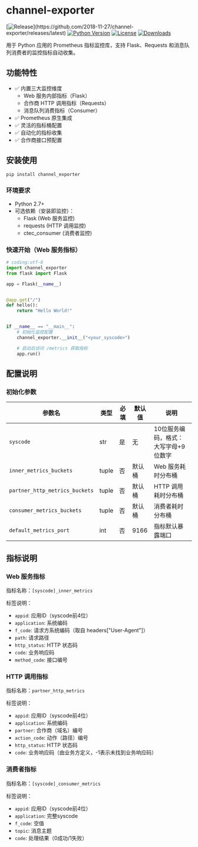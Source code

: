 # channel-exporter

[![Release](https://img.shields.io/github/release/2018-11-27/channel-exporter.svg?style=flat-square")](https://github.com/2018-11-27/channel-exporter/releases/latest)
[![Python Version](https://img.shields.io/badge/python-2.7+/3.6+-blue.svg)](https://github.com/2018-11-27/channel-exporter)
[![License](https://img.shields.io/badge/license-MIT-green.svg)](https://opensource.org/licenses/MIT)
[![Downloads](https://pepy.tech/badge/channel-exporter)](https://pepy.tech/project/channel-exporter)

用于 Python 应用的 Prometheus 指标监控库，支持 Flask、Requests 和消息队列消费者的监控指标自动收集。

## 功能特性

- ✅ 内置三大监控维度
    - Web 服务内部指标（Flask）
    - 合作商 HTTP 调用指标（Requests）
    - 消息队列消费指标（Consumer）
- ✅ Prometheus 原生集成
- ✅ 灵活的指标桶配置
- ✅ 自动化的指标收集
- ✅ 合作商接口预配置

## 安装使用

```bash
pip install channel_exporter
```

### 环境要求

- Python 2.7+
- 可选依赖（安装即监控）：
    - Flask (Web 服务监控)
    - requests (HTTP 调用监控)
    - ctec_consumer (消费者监控)

### 快速开始（Web 服务指标）

```python
# coding:utf-8
import channel_exporter
from flask import Flask

app = Flask(__name__)


@app.get("/")
def hello():
    return "Hello World!"


if __name__ == "__main__":
    # 初始化监控配置
    channel_exporter.__init__("<your_syscode>")

    # 启动后访问 /metrics 获取指标
    app.run()
```

## 配置说明

### 初始化参数

| 参数名                            | 类型    | 必填 | 默认值  | 说明                   |
|--------------------------------|-------|----|------|----------------------|
| `syscode`                      | str   | 是  | 无    | 10位服务编码，格式：大写字母+9位数字 |
| `inner_metrics_buckets`        | tuple | 否  | 默认桶  | Web 服务耗时分布桶          |
| `partner_http_metrics_buckets` | tuple | 否  | 默认桶  | HTTP 调用耗时分布桶         |
| `consumer_metrics_buckets`     | tuple | 否  | 默认桶  | 消费者耗时分布桶             |
| `default_metrics_port`         | int   | 否  | 9166 | 指标默认暴露端口             |

## 指标说明

### Web 服务指标

指标名称：`[syscode]_inner_metrics`

标签说明：

- `appid`: 应用ID（syscode前4位）
- `application`: 系统编码
- `f_code`: 请求方系统编码（取自 headers["User-Agent"]）
- `path`: 请求路径
- `http_status`: HTTP 状态码
- `code`: 业务响应码
- `method_code`: 接口编号

### HTTP 调用指标

指标名称：`partner_http_metrics`

标签说明：

- `appid`: 应用ID（syscode前4位）
- `application`: 系统编码
- `partner`: 合作商（域名）编号
- `action_code`: 动作（路径）编号
- `http_status`: HTTP 状态码
- `code`: 业务响应码（由业务方定义，-1表示未找到业务响应码）

### 消费者指标

指标名称：`[syscode]_consumer_metrics`

标签说明：

- `appid`: 应用ID（syscode前4位）
- `application`: 完整syscode
- `f_code`: 空值
- `topic`: 消息主题
- `code`: 处理结果（0成功/1失败）
